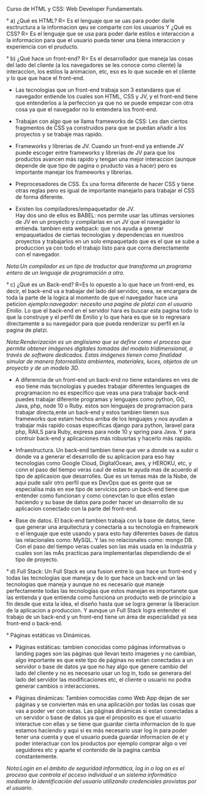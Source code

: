 Curso de HTML y CSS:
Web Developer Fundamentals.

° a)  ¿Qué es HTML? 
R= Es el lenguaje que se uas para poder darle esctructura a la informacion qeu se comparte con los usuarios
Y ¿Qué es CSS?
R= Es el lenguaje que se usa para poder darle estilos e interaccion a la informacion para que el usuario pueda tener una biena interaccion y experiencia con el pruducto.

° b) ¿Qué hace un front-end?
R= Es el desarrollador que maneja las cosas del lado del cliente (a los navegadores se les conoce como cliente) la interaccion, los estilos la animacion, etc, eso es lo que sucede en el cliente y lo que que hace el front-end. 

- Las tecnologias que un front-end trabaja son 3 estandares que el navegador entiende los cuales son HTML, CSS y JV, y el front-end tiene que entenderlos a la perfeccion ya que no se puede empezar con otra cosa ya que el navegador no lo entendera los front-end.

- Trabajan con algo que se llama frameworks de CSS:
Les dan ciertos fragmentos de CSS ya construidos para que se puedan añadir a los proyectos y se trabaje mas rapido.

- Frameworks y librerias de JV.
 Cuando un front-end ya entiende JV puede escoger entre frameworks y librerias de JV para que los productos avancen más rapido y tengan una mejor interaccion (aunque depende de que tipo de pagina o pruducto vas a hacer) pero es importante manejar los frameworks y librerias.

- Preprocesadores de CSS.
Es una forma diferente de hacer CSS y tiene otras reglas pero es igual de importante manejarlo para trabajar el CSS de forma diferente.

- Existen los compiladores/empaquetador de JV.  
Hay dos uno de ellos es BABEL: nos permite usar las ultimas versiones de JV en un proyecto y compilarlas en un JV  que el navegador lo entienda.
tambien esta webpack: que nos ayuda a generar empaquetados de ciertas tecnologias y dependencias en nuestros proyectos y trabajarlos en un solo empaquetado que es el que se sube a produccion ya con todo el trabajo listo para que corra dierectamente con el navegador.

 *Nota:Un compilador es un tipo de traductor que transforma un programa entero de un lenguaje de programación a otro.*
 
 ° c) ¿Qué es un Back-end?
 R=Es lo opuesto a lo que hace un front-end​, es decir, el back-end va a trabajar del lado del servidor, osea, se encargara de toda la parte de la logica al momento de que el navegador hace una peticion *ejemplo:navegador: necesito una pagina de platzi con el usuario Emilio*. Lo que el back-end en el servidor hara es buscar esta pagina todo lo que la construye y el perfil de Emilio y lo que hara es que se lo regresara directamente a su navegador para que pueda renderizar su perfil en la pagina de platzi.
 
 *Nota:Renderización es un anglisismo que se define como el proceso que permite obtener imágenes digitales tomadas del modelo tridimensional, a través de software dedicados. Estas imágenes tienen como finalidad simular de manera fotorrealísta ambientes, materiales, luces, objetos de un proyecto y de un modelo 3D.*

 - A diferencia de un front-end un back-end no tiene estandares en ves de eso tiene más tecnologias y puedes trabajar diferentes lenguages de programacion no es especifico que veas una para trabajar back-end puedes trabajar diferente programas y lenguajes como python, GO, Java, php, node 10 o Ruby. estos son lenguajes de programacion para trabajar directa,ente un back-end y estos tambien tienen sus frameworks que estam hechos arriba de los lenguajes y nos ayudan a trabajar más rapido cosas especificas django para python, laravel para php, RAILS para Ruby, express para node 10 y spring para Java. Y para contruir back-end y aplicaciones más robusrtas y hacerlo más rapído.

- Infraestructura.
Un back-end tambien tiene que ver a donde va a subir o donde va a generar el desarrollo de su aplicacion para eso hay tecnologias como Google Cloud, DigitalOcean, aws, y HEROKU, etc, y conn el paso del tiempo veras caul de estas te ayuda mas de acuerdo al tipo de aplicasion que desarrolles. Que es un temas más de la Nube, de aqui pude salir otro perfil que es DevOps que es gente que se especialisa más en ese tipo de servicios pero un back-end tiene que entender como funcionan y como conevctan lo que ellos estan haciendo y su base de datos para poder hacer un desarrollo de su aplicacion conectado con la parte del front-end.

- Base de datos. 
El back-end tambien trabaja con la base de datos, tiene que generar una arquitectura y conectarla a su tecnologia en framework o el lenguaje que este usando y para esto hay diferentes bases de datos las relacionales como: MySQL. Y las no relacionales como: mongo DB. Con el paso del tiempo veras cuales son las más usada en la industria y cuales son las mÁs practicas para implementarlas dependiendo de el tipo de proyecto. 

° d) Full Stack:
Un Full Stack es una fusion entre lo que hace un front-end y todas las tecnologias que maneja y de lo que hace un  back-end un las tecnologias que maneja y aunque no es necesario que maneje perfectamente todas las tecnologias que estos manejan es importanete que las entienda y que entienda como funciona un producto web de principio a fin desde que esta la idea, el diseño hasta que se logra generar la liberacion de la aplicacion a produccion.
Y aunque un Full Stack logra entender el trabajo de un back-end y un front-end tiene un área de especialidad ya sea front-end o back-end.

° Páginas estáticas vs Dinámicas.
- Páginas estáticas: tambien conocidas como páginas informativas o landing pages son las páginas que llevan texto imagenes y no cambian, algo importante es que este tipo de páginas no estan conectadas a un servidor o base de datos ya que no hay algo que genere cambio del lado del cliente y no es necesario usar un log in, todo se generara del lado del servidor las modificaciones etc, el cliente o usuario no podra generar cambios o interacciones.

- Páginas dinámicas:
Tambien comocidas como Web App dejan de ser páginas y se convierten más en una aplicación por todas las cosas que vas a poder ver con estas. Las páginas dinámicas si estan conectadas a un servidor o base de datos ya que el proposito es que el usuario interactue con ellas y se tiene que guardar cierta informacion de lo que estamos haciendo y aqui si es más necesario usar log in para poder tener una cuenta y que el usuario pueda guardar informacion de el y poder interactuar con  los productos por ejemplo comprar algo o ver seguidores etc y aparte el contenido de la pagina cambia constantemente.

 *Nota:Login en el ámbito de seguridad informática, log in o log on es el proceso que controla el acceso individual a un sistema informático mediante la identificación del usuario utilizando credenciales provistas por el usuario.​*

 